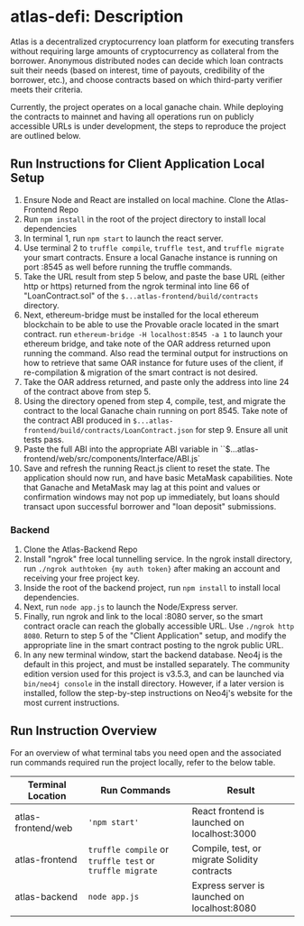 # atlas-defi: Description
Atlas is a decentralized cryptocurrency loan platform for executing transfers without requiring large amounts of cryptocurrency as collateral from the borrower. Anonymous distributed nodes can decide which loan contracts suit their needs (based on interest, time of payouts, credibility of the borrower, etc.), and choose contracts based on which third-party verifier meets their criteria.

Currently, the project operates on a local ganache chain. While deploying the contracts to mainnet and having all operations run on publicly accessible URLs is under development, the steps to reproduce the project are outlined below. 
## Run Instructions for Client Application Local Setup
1. Ensure Node and React are installed on local machine. Clone the Atlas-Frontend Repo
2. Run ```npm install``` in the root of the project directory to install local dependencies
3. In terminal 1, run ```npm start``` to launch the react server. 
4. Use terminal 2 to ``truffle compile``, ``truffle test``, and ``truffle migrate`` your smart contracts. Ensure a local Ganache instance is running on port :8545 as well before running the truffle commands.
5. Take the URL result from step 5 below, and paste the base URL (either http or https) returned from the ngrok terminal into line 66 of "LoanContract.sol" of the ``$...atlas-frontend/build/contracts`` directory.
6. Next, ethereum-bridge must be installed for the local ethereum blockchain to be able to use the Provable oracle located in the smart contract. run ``ethereum-bridge -H localhost:8545 -a 1`` to launch your ethereum bridge, and take note of the OAR address returned upon running the command. Also read the terminal output for instructions on how to retrieve that same OAR instance for future uses of the client, if re-compilation & migration of the smart contract is not desired.
7. Take the OAR address returned, and paste only the address into line 24 of the contract above from step 5.
8. Using the directory opened from step 4, compile, test, and migrate the contract to the local Ganache chain running on port 8545. Take note of the contract ABI produced in ``$...atlas-frontend/build/contracts/LoanContract.json`` for step 9. Ensure all unit tests pass.
9. Paste the full ABI into the appropriate ABI variable in ``$...atlas-frontend/web/src/components/Interface/ABI.js` 
10. Save and refresh the running React.js client to reset the state. The application should now run, and have basic MetaMask capabilities. Note that Ganache and MetaMask may lag at this point and values or confirmation windows may not pop up immediately, but loans should transact upon successful borrower and "loan deposit" submissions.
### Backend
1. Clone the Atlas-Backend Repo 
2. Install "ngrok" free local tunnelling service. In the ngrok install directory, run ``./ngrok authtoken {my auth token}`` after making an account and receiving your free project key.
3. Inside the root of the backend project, run ```npm install``` to install local dependencies.
4. Next, run ```node app.js``` to launch the Node/Express server.
5. Finally, run ngrok and link to the local :8080 server, so the smart contract oracle can reach the globally accessible URL. Use ``./ngrok http 8080``. Return to step 5 of the "Client Application" setup, and modify the appropriate line in the smart contract posting to the ngrok public URL.
6. In any new terminal window, start the backend database. Neo4j is the default in this project, and must be installed separately. The community edition version used for this project is v3.5.3, and can be launched via ```bin/neo4j console``` in the install directory. However, if a later version is installed, follow the step-by-step instructions on Neo4j's website for the most current instructions.



## Run Instruction Overview

For an overview of what terminal tabs you need open and the associated run commands required run the project locally, refer to the below table.

| Terminal Location              |Run Commands                          |Result                         |
|----------------|-------------------------------|-----------------------------|
|atlas-frontend/web|`'npm start'`            |React frontend is launched on localhost:3000            |
|atlas-frontend          |`truffle compile` or `truffle test` or `truffle migrate`          |Compile, test, or migrate Solidity contracts   
|atlas-backend          |  `node app.js` | Express server is launched on localhost:8080
